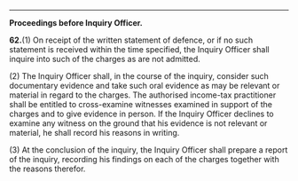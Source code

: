 ****

**Proceedings before Inquiry Officer.**

**62.**(1) On receipt of the written statement of defence, or if no such statement is received within the time specified, the Inquiry Officer shall inquire into such of the charges as are not admitted.

(2) The Inquiry Officer shall, in the course of the inquiry, consider such documentary evidence and take such oral evidence as may be relevant or material in regard to the charges. The authorised income-tax practitioner shall be entitled to cross-examine witnesses examined in support of the charges and to give evidence in person. If the Inquiry Officer declines to examine any witness on the ground that his evidence is not relevant or material, he shall record his reasons in writing.

(3) At the conclusion of the inquiry, the Inquiry Officer shall prepare a report of the inquiry, recording his findings on each of the charges together with the reasons therefor.